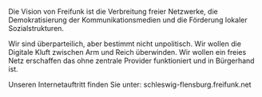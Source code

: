 
Die Vision von Freifunk ist die Verbreitung freier Netzwerke,
die Demokratisierung der Kommunikationsmedien und
die Förderung lokaler Sozialstrukturen.

Wir sind überparteilich, aber bestimmt nicht unpolitisch. Wir wollen die Digitale Kluft zwischen Arm und Reich überwinden. Wir wollen ein freies Netz erschaffen das ohne zentrale Provider funktioniert und in Bürgerhand ist.

Unseren Internetauftritt finden Sie unter: 
schleswig-flensburg.freifunk.net
